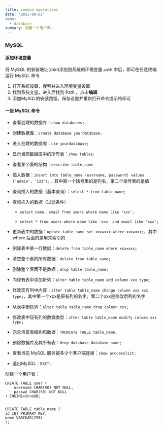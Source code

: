```yaml
---
title: common operations
date: '2025-09-03'
tags:
  - database
summary: 创建一个用户表：
---
```

### MySQL
#### 添加环境变量
将 MySQL 的安装地址(/bin)添加到系统的环境变量 `path` 中后，即可在任意终端运行 MySQL 命令
1. 打开系统设置，搜索并进入环境变量设置
2. 找到系统变量，进入后找到 Path ，点击**编辑**
3. 添加MySQL的安装路径，保存设置并重新打开命令提示符即可

#### 一些 MySQL 命令

* 查看创建的数据库：`show databases;`

* 创建数据库：`create database yourdatabase;`

* 进入创建的数据库：`use yourdatabase;`

* 显示当前数据库中的所有表：`show tables;`

* 查看某个表的结构：`describe table_name`

* 插入数据：`insert into table_name (username, password) values ('admin', '123');`，其中第一个括号里的是列名，第二个括号里的是值

* 查询插入的数据（基本查询）：`select * from table_name;`

* 查询插入的数据（过滤条件）

    * `select name, email from users where name like 'xxx';`

    * `select * from users where name like 'xxx' and email like 'xxx';`

* 更新表中的数据：`update table_name set xxx=xxx where xxx=xxx;`，其中 where 后面的是用来索引的

* 删除表中某一行数据：`delete from table_name where xxx=xxx;`

* 清空整个表的所有数据：`delete from table_name;`

* 删除整个表而不是数据：`drop table table_name;`

* 向现有表中添加新列：`alter table table_name add column xxx type;`

* 修改现有列中内容：`alter table table_name change column xxx xxx type;`，其中第一个xxx是原有列的名字，第二个xxx是修改后列的名字

* 从表中删除列：`alter table table_name drop column xxx;`

* 修改表中现有列的数据类型：`alter table table_name modify column xxx type;`

* 完全清空表结构和数据：`TRUNCATE TABLE table_name;`

* 删除数据库及其所有表：`drop database database_name;`

* 查看当前 MySQL 服务被多少个客户端连接：`show processlist;`

* 退出MySQL：`EXIT;`

创建一个用户表：

    CREATE TABLE user (
        username CHAR(50) NOT NULL,
        passwd CHAR(50) NOT NULL
    ) ENGINE=InnoDB;


    CREATE TABLE table_name (
    id INT PRIMARY KEY,
    name VARCHAR(255)
    );
